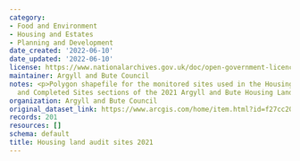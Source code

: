 ```yaml
---
category:
- Food and Environment
- Housing and Estates
- Planning and Development
date_created: '2022-06-10'
date_updated: '2022-06-10'
license: https://www.nationalarchives.gov.uk/doc/open-government-licence/version/3/
maintainer: Argyll and Bute Council
notes: <p>Polygon shapefile for the monitored sites used in the Housing Land Supply
  and Completed Sites sections of the 2021 Argyll and Bute Housing Land Audit</p>
organization: Argyll and Bute Council
original_dataset_link: https://www.arcgis.com/home/item.html?id=f27cc20e06e4416ead8b54f0df0bfafb
records: 201
resources: []
schema: default
title: Housing land audit sites 2021
---
```

